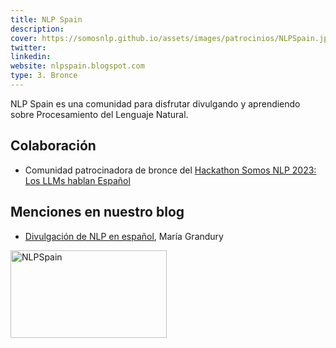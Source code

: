 ```yaml
---
title: NLP Spain
description:
cover: https://somosnlp.github.io/assets/images/patrocinios/NLPSpain.jpg
twitter: 
linkedin:
website: nlpspain.blogspot.com 
type: 3. Bronce
---
```


NLP Spain es una comunidad para disfrutar divulgando y aprendiendo sobre Procesamiento del Lenguaje Natural.

## Colaboración

- Comunidad patrocinadora de bronce del [Hackathon Somos NLP 2023: Los LLMs hablan Español](https://somosnlp.org/blog/hackathon-2023)

## Menciones en nuestro blog

- [Divulgación de NLP en español](https://somosnlp.org/blog/divulgacion-nlp-es), María Grandury

<div class="flex justify-center">
    <img alt="NLPSpain" width="250" height="140" 
    src="https://somosnlp.github.io/assets/images/patrocinios/NLPSpain.jpg" />
</div>
